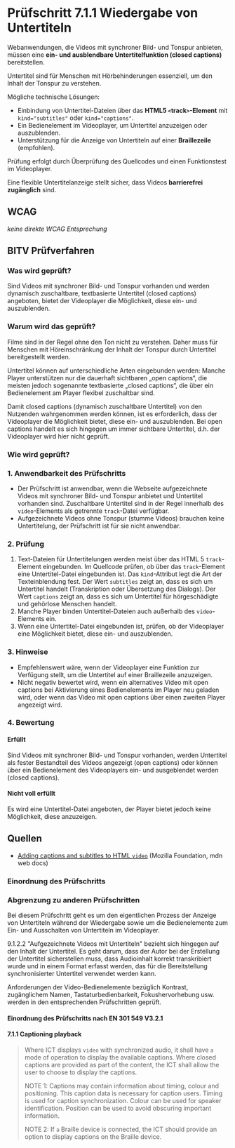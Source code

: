 # Prüfschritt 7.1.1 Wiedergabe von Untertiteln

Webanwendungen, die Videos mit synchroner Bild- und Tonspur anbieten, müssen eine **ein- und ausblendbare Untertitelfunktion (closed captions)** bereitstellen.

Untertitel sind für Menschen mit Hörbehinderungen essenziell, um den Inhalt der Tonspur zu verstehen.

Mögliche technische Lösungen:

-   Einbindung von Untertitel-Dateien über das **HTML5 `<`track`>`-Element** mit `kind="subtitles"` oder `kind="captions"`.
-   Ein Bedienelement im Videoplayer, um Untertitel anzuzeigen oder auszublenden.
-   Unterstützung für die Anzeige von Untertiteln auf einer **Braillezeile** (empfohlen).

Prüfung erfolgt durch Überprüfung des Quellcodes und einen Funktionstest im Videoplayer.

Eine flexible Untertitelanzeige stellt sicher, dass Videos **barrierefrei zugänglich** sind.

## WCAG

_keine direkte WCAG Entsprechung_

## BITV Prüfverfahren

### Was wird geprüft?

Sind Videos mit synchroner Bild- und Tonspur vorhanden und werden dynamisch zuschaltbare, textbasierte Untertitel (closed captions) angeboten, bietet der Videoplayer die Möglichkeit, diese ein- und auszublenden.

### Warum wird das geprüft?

Filme sind in der Regel ohne den Ton nicht zu verstehen. Daher muss für Menschen mit Höreinschränkung der Inhalt der Tonspur durch Untertitel bereitgestellt werden.

Untertitel können auf unterschiedliche Arten eingebunden werden: Manche Player unterstützen nur die dauerhaft sichtbaren „open captions“, die meisten jedoch sogenannte textbasierte „closed captions“, die über ein Bedienelement am Player flexibel zuschaltbar sind.

Damit closed captions (dynamisch zuschaltbare Untertitel) von den Nutzenden wahrgenommen werden können, ist es erforderlich, dass der Videoplayer die Möglichkeit bietet, diese ein- und auszublenden. Bei open captions handelt es sich hingegen um immer sichtbare Untertitel, d.h. der Videoplayer wird hier nicht geprüft.

### Wie wird geprüft?

### 1\. Anwendbarkeit des Prüfschritts

-   Der Prüfschritt ist anwendbar, wenn die Webseite aufgezeichnete Videos mit synchroner Bild- und Tonspur anbietet und Untertitel vorhanden sind. Zuschaltbare Untertitel sind in der Regel innerhalb des `video`\-Elements als getrennte `track`\-Datei verfügbar.
-   Aufgezeichnete Videos ohne Tonspur (stumme Videos) brauchen keine Untertitelung, der Prüfschritt ist für sie nicht anwendbar.

### 2\. Prüfung

1.  Text-Dateien für Untertitelungen werden meist über das HTML 5 `track`\-Element eingebunden. Im Quellcode prüfen, ob über das `track`\-Element eine Untertitel-Datei eingebunden ist. Das `kind`\-Attribut legt die Art der Texteinblendung fest. Der Wert `subtitles` zeigt an, dass es sich um Untertitel handelt (Transkription oder Übersetzung des Dialogs). Der Wert `captions` zeigt an, dass es sich um Untertitel für hörgeschädigte und gehörlose Menschen handelt.
2.  Manche Player binden Untertitel-Dateien auch außerhalb des `video`\-Elements ein.
3.  Wenn eine Untertitel-Datei eingebunden ist, prüfen, ob der Videoplayer eine Möglichkeit bietet, diese ein- und auszublenden.

### 3\. Hinweise

-   Empfehlenswert wäre, wenn der Videoplayer eine Funktion zur Verfügung stellt, um die Untertitel auf einer Braillezeile anzuzeigen.
-   Nicht negativ bewertet wird, wenn ein alternatives Video mit open captions bei Aktivierung eines Bedienelements im Player neu geladen wird, oder wenn das Video mit open captions über einen zweiten Player angezeigt wird.

### 4\. Bewertung

#### Erfüllt

Sind Videos mit synchroner Bild- und Tonspur vorhanden, werden Untertitel als fester Bestandteil des Videos angezeigt (open captions) oder können über ein Bedienelement des Videoplayers ein- und ausgeblendet werden (closed captions).

#### Nicht voll erfüllt

Es wird eine Untertitel-Datei angeboten, der Player bietet jedoch keine Möglichkeit, diese anzuzeigen.

## Quellen

-   [Adding captions and subtitles to HTML `video`](https://developer.mozilla.org/en-US/docs/Web/Guide/Audio_and_video_delivery/Adding_captions_and_subtitles_to_HTML5_video) (Mozilla Foundation, mdn web docs)

### Einordnung des Prüfschritts

### Abgrenzung zu anderen Prüfschritten

Bei diesem Prüfschritt geht es um den eigentlichen Prozess der Anzeige von Untertiteln während der Wiedergabe sowie um die Bedienelemente zum Ein- und Ausschalten von Untertiteln im Videoplayer.

9.1.2.2 "Aufgezeichnete Videos mit Untertiteln" bezieht sich hingegen auf den Inhalt der Untertitel. Es geht darum, dass der Autor bei der Erstellung der Untertitel sicherstellen muss, dass Audioinhalt korrekt transkribiert wurde und in einem Format erfasst werden, das für die Bereitstellung synchronisierter Untertitel verwendet werden kann.

Anforderungen der Video-Bedienelemente bezüglich Kontrast, zugänglichem Namen, Tastaturbedienbarkeit, Fokushervorhebung usw. werden in den entsprechenden Prüfschritten geprüft.

#### Einordnung des Prüfschritts nach EN 301 549 V3.2.1

#### 7.1.1 Captioning playback

> Where ICT displays `video` with synchronized audio, it shall have `a` mode of operation to display the available captions. Where closed captions are provided as part of the content, the ICT shall allow the user to choose to display the captions.
>
> NOTE 1: Captions may contain information about timing, colour and positioning. This caption data is necessary for caption users. Timing is used for caption synchronization. Colour can be used for speaker identification. Position can be used to avoid obscuring important information.
>
> NOTE 2: If `a` Braille device is connected, the ICT should provide an option to display captions on the Braille device.
